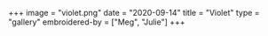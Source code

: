 +++
image = "violet.png"
date = "2020-09-14"
title = "Violet"
type = "gallery"
embroidered-by = ["Meg", "Julie"]
+++
